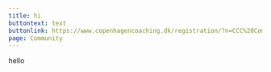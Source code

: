 ```yaml
---
title: hi
buttontext: text
buttonlink: https://www.copenhagencoaching.dk/registration/?n=CCC%20Community
page: Community
---
```


hello